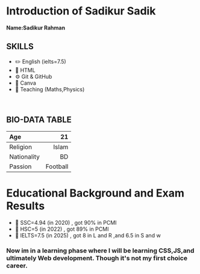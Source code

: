 # Introduction of Sadikur Sadik
**Name:Sadikur Rahman** <br>
 ## SKILLS 
 - :pencil2: English (ielts=7.5)
 - :hammer: HTML 
 - :gear: Git & GitHub
 - :art: Canva
 - :memo: Teaching (Maths,Physics)

<br>

## BIO-DATA TABLE


|Age        |21   |
|:----------|-----:|  
|Religion   |Islam| 
|Nationality|BD   |
|Passion    |Football|
 


# Educational Background and Exam Results

- :pencil: SSC=4.94 (in 2020) , got 90% in PCMI
- :pencil:  HSC=5 (in 2022) , got 89% in PCMI 
- :pencil: IELTS=7.5 (in 2025) , got 8 in L and R ,and 6.5 in S and w


### Now im in a learning phase where I will be learning CSS,JS,and ultimately Web development. Though it's not my first choice career.